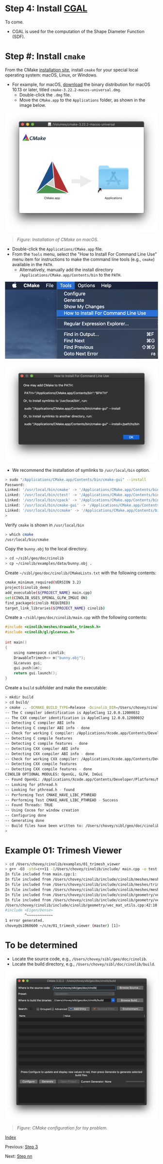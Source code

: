 # Step 4: Install [CGAL](https://www.cgal.org/)

To come.

* CGAL is used for the computation of the Shape Diameter Function (SDF).



# Step #: Install `cmake`

From the CMake [installation site](https://cmake.org/install/), install `cmake` for 
your special local operating system:  macOS, Linux, or Windows.

* For example, for macOS, [download](https://cmake.org/download/) the binary distribution for macOS 10.13 or later, titled `cmake-3.22.2-macos-universal.dmg`.
  * Double-click the `.dmg` file.
  * Move the `CMake.app` to the `Applications` folder, as shown in the image below.

![](fig/cmake_macos_install.png) 
> *Figure: Installation of CMake on macOS.*

* Double-click the `Applications/CMake.app` file.
* From the `Tools` menu, select the "How to Install For Command Line Use" menu item for instructions to make the command line tools (e.g., `cmake`) available in the `PATH`. 
  * Alternatively, manually add the install directory `/Applications/CMake.app/Contents/bin` to the `PATH`.

![](fig/cmake_macos_install_002.png)

![](fig/cmake_macos_install_003.png)

* We recommend the installation of symlinks to `/usr/local/bin` option.

```bash
> sudo "/Applications/CMake.app/Contents/bin/cmake-gui" --install
Password:
Linked: '/usr/local/bin/cmake' -> '/Applications/CMake.app/Contents/bin/cmake'
Linked: '/usr/local/bin/ctest' -> '/Applications/CMake.app/Contents/bin/ctest'
Linked: '/usr/local/bin/cpack' -> '/Applications/CMake.app/Contents/bin/cpack'
Linked: '/usr/local/bin/cmake-gui' -> '/Applications/CMake.app/Contents/bin/cmake-gui'
Linked: '/usr/local/bin/ccmake' -> '/Applications/CMake.app/Contents/bin/ccmake'
>
```

Verify `cmake` is shown in `/usr/local/bin`

```bash
> which cmake
/usr/local/bin/cmake
```

Copy the `bunny.obj` to the local directory.

```bash
> cd ~/sibl/geo/doc/cinolib
> cp ~/cinolib/examples/data/bunny.obj .
```

Create `~/sibl/geo/doc/cinolib/CMakeLists.txt` with the following contents:

```bash
cmake_minimum_required(VERSION 3.2)
project(cinolib_demo)
add_executable(${PROJECT_NAME} main.cpp)
set(CINOLIB_USES_OPENGL_GLFW_IMGUI ON)
find_package(cinolib REQUIRED)
target_link_libraries(${PROJECT_NAME} cinolib)
```

Create a `~/sibl/geo/doc/cinolib/main.cpp` with the following contents:

```c
#include <cinolib/meshes/drawable_trimesh.h>
#include <cinolib/gl/glcanvas.h>

int main()
{
    using namespace cinolib;
    DrawableTrimesh<> m("bunny.obj");
    GLcanvas gui;
    gui.push(&m);
    return gui.launch();
}
```

Create a `build` subfolder and make the executable:

```bash
> mkdir build
> cd build/
> cmake .. -DCMAKE_BUILD_TYPE=Release -Dcinolib_DIR=/Users/chovey/cinolib
-- The C compiler identification is AppleClang 12.0.0.12000032
-- The CXX compiler identification is AppleClang 12.0.0.12000032
-- Detecting C compiler ABI info
-- Detecting C compiler ABI info - done
-- Check for working C compiler: /Applications/Xcode.app/Contents/Developer/Toolchains/XcodeDefault.xctoolchain/usr/bin/cc - skipped
-- Detecting C compile features
-- Detecting C compile features - done
-- Detecting CXX compiler ABI info
-- Detecting CXX compiler ABI info - done
-- Check for working CXX compiler: /Applications/Xcode.app/Contents/Developer/Toolchains/XcodeDefault.xctoolchain/usr/bin/c++ - skipped
-- Detecting CXX compile features
-- Detecting CXX compile features - done
CINOLIB OPTIONAL MODULES: OpenGL, GLFW, ImGui
-- Found OpenGL: /Applications/Xcode.app/Contents/Developer/Platforms/MacOSX.platform/Developer/SDKs/MacOSX11.1.sdk/System/Library/Frameworks/OpenGL.framework
-- Looking for pthread.h
-- Looking for pthread.h - found
-- Performing Test CMAKE_HAVE_LIBC_PTHREAD
-- Performing Test CMAKE_HAVE_LIBC_PTHREAD - Success
-- Found Threads: TRUE
-- Using Cocoa for window creation
-- Configuring done
-- Generating done
-- Build files have been written to: /Users/chovey/sibl/geo/doc/cinolib/build
>
```

# Example 01: Trimesh Viewer

```bash
> cd /Users/chovey/cinolib/examples/01_trimesh_viewer
> g++ -O3 -std=c++11 -I/Users/chovey/cinolib/include/ main.cpp -o test.out
In file included from main.cpp:1:
In file included from /Users/chovey/cinolib/include/cinolib/meshes/meshes.h:40:
In file included from /Users/chovey/cinolib/include/cinolib/meshes/trimesh.h:41:
In file included from /Users/chovey/cinolib/include/cinolib/meshes/mesh_attributes.h:39:
In file included from /Users/chovey/cinolib/include/cinolib/geometry/vec_mat.h:40:
In file included from /Users/chovey/cinolib/include/cinolib/geometry/vec_mat_utils.h:136:
/Users/chovey/cinolib/include/cinolib/geometry/vec_mat_utils.cpp:42:10: fatal error: 'Eigen/Dense' file not found
#include <Eigen/Dense>
         ^~~~~~~~~~~~~
1 error generated.
chovey@s1060600 ~/c/e/01_trimesh_viewer (master) [1]>
```

# To be determined

* Locate the source code, e.g., `/Users/chovey/sibl/geo/doc/cinolib`.
* Locate the build directory, e.g., `/Users/chovey/sibl/doc/cinolib/build`.

![](fig/cmake_toy_problem.png)
> *Figure: CMake configuration for toy problem.*

[Index](README.md)

Previous: [Step 3](step_03.md)

Next: [Step nn](step_nn.md)
